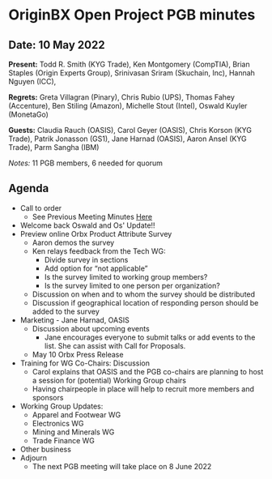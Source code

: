 # OriginBX Open Project PGB minutes

## Date: 10 May 2022

**Present:** Todd R. Smith (KYG Trade), Ken Montgomery (CompTIA), Brian Staples (Origin Experts Group), Srinivasan Sriram (Skuchain, Inc), Hannah Nguyen (ICC), 

**Regrets:** Greta Villagran (Pinary), Chris Rubio (UPS), Thomas Fahey (Accenture), Ben Stiling (Amazon), Michelle Stout (Intel), Oswald Kuyler (MonetaGo)

**Guests:** Claudia Rauch (OASIS), Carol Geyer (OASIS), Chris Korson (KYG Trade), Patrik Jonasson (GS1), Jane Harnad (OASIS), Aaron Ansel (KYG Trade), Parm Sangha (IBM)

_Notes:_ 11 PGB members, 6 needed for quorum

## Agenda

* Call to order
  * See Previous Meeting Minutes [Here](https://github.com/originbx-oasis/project-records/blob/main/PGB%20meeting%20minutes/2022-04-13.md)
* Welcome back Oswald and Os' Update!!
* Preview online Orbx Product Attribute Survey
  * Aaron demos the survey
  * Ken relays feedback from the Tech WG:
    * Divide survey in sections
    * Add option for “not applicable”
    * Is the survey limited to working group members?
    * Is the survey limited to one person per organization?
  * Discussion on when and to whom the survey should be distributed
  * Discussion if geographical location of responding person should be added to the survey
* Marketing - Jane Harnad, OASIS
   * Discussion about upcoming events
      * Jane encourages everyone to submit talks or add events to the list. She can assist with Call for Proposals.  
   * May 10 Orbx Press Release
* Training for WG Co-Chairs: Discussion
  * Carol explains that OASIS and the PGB co-chairs are planning to host a session for (potential) Working Group chairs
  * Having chairpeople in place will help to recruit more members and sponsors
* Working Group Updates:
  * Apparel and Footwear WG
  * Electronics WG
  * Mining and Minerals WG
  * Trade Finance WG
* Other business
* Adjourn
  * The next PGB meeting will take place on 8 June 2022
